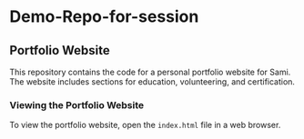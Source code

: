 # Demo-Repo-for-session

## Portfolio Website

This repository contains the code for a personal portfolio website for Sami. The website includes sections for education, volunteering, and certification.

### Viewing the Portfolio Website

To view the portfolio website, open the `index.html` file in a web browser.
